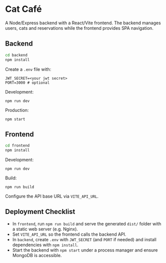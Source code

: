 # Cat Café

A Node/Express backend with a React/Vite frontend. The backend manages users, cats and reservations while the frontend provides SPA navigation.

## Backend

```bash
cd backend
npm install
```

Create a `.env` file with:

```
JWT_SECRET=<your jwt secret>
PORT=3000 # optional
```

Development:

```
npm run dev
```

Production:

```
npm start
```

## Frontend

```bash
cd frontend
npm install
```

Development:

```
npm run dev
```

Build:

```
npm run build
```

Configure the API base URL via `VITE_API_URL`.

## Deployment Checklist

- In `frontend`, run `npm run build` and serve the generated `dist/` folder with a static web server (e.g. Nginx).
- Set `VITE_API_URL` so the frontend calls the backend API.
- In `backend`, create `.env` with `JWT_SECRET` (and `PORT` if needed) and install dependencies with `npm install`.
- Start the backend with `npm start` under a process manager and ensure MongoDB is accessible.

